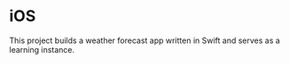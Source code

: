 # iOS

This project builds a weather forecast app written in Swift and serves as a learning instance.
